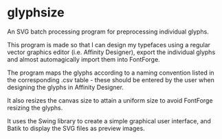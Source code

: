 # glyphsize
An SVG batch processing program for preprocessing individual glyphs.

This program is made so that I can design my typefaces using a regular vector graphics editor (i.e. Affinity Designer), export the individual glyphs and almost automagically import them into FontForge.

The program maps the glyphs according to a naming convention listed in the corresponding .csv table - these should be entered by the user when designing the glyphs in Affinity Designer.

It also resizes the canvas size to attain a uniform size to avoid FontForge resizing the glyphs.

It uses the Swing library to create a simple graphical user interface, and Batik to display the SVG files as preview images.
